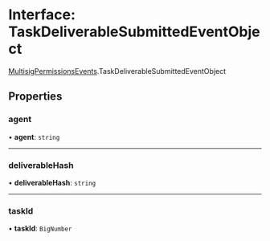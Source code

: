 # Interface: TaskDeliverableSubmittedEventObject

[MultisigPermissionsEvents](../modules/MultisigPermissionsEvents.md).TaskDeliverableSubmittedEventObject

## Properties

### agent

• **agent**: `string`

___

### deliverableHash

• **deliverableHash**: `string`

___

### taskId

• **taskId**: `BigNumber`
